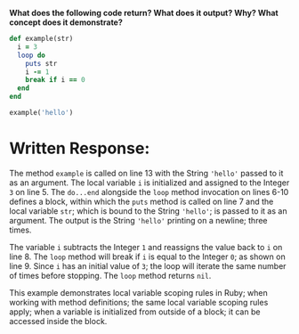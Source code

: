 **What does the following code return? What does it output? Why? What concept does it demonstrate?**

```ruby
def example(str)
  i = 3
  loop do
    puts str
    i -= 1
    break if i == 0
  end
end

example('hello')
```

# Written Response:

The method `example` is called on line 13 with the String `'hello'` passed to it as an argument. The local variable `i` is initialized and assigned to the Integer `3` on line 5. The `do...end` alongside the `loop` method invocation on lines 6-10 defines a block, within which the `puts` method is called on line 7 and the local variable `str`; which is bound to the String `'hello'`; is passed to it as an argument. The output is the String `'hello'` printing on a newline; three times.

The variable `i` subtracts the Integer `1` and reassigns the value back to `i` on line 8. The `loop` method will break if `i` is equal to the Integer `0`; as shown on line 9. Since `i` has an initial value of `3`; the loop will iterate the same number of times before stopping. The `loop` method returns `nil`.

This example demonstrates local variable scoping rules in Ruby; when working with method definitions; the same local variable scoping rules apply; when a variable is initialized from outside of a block; it can be accessed inside the block.

